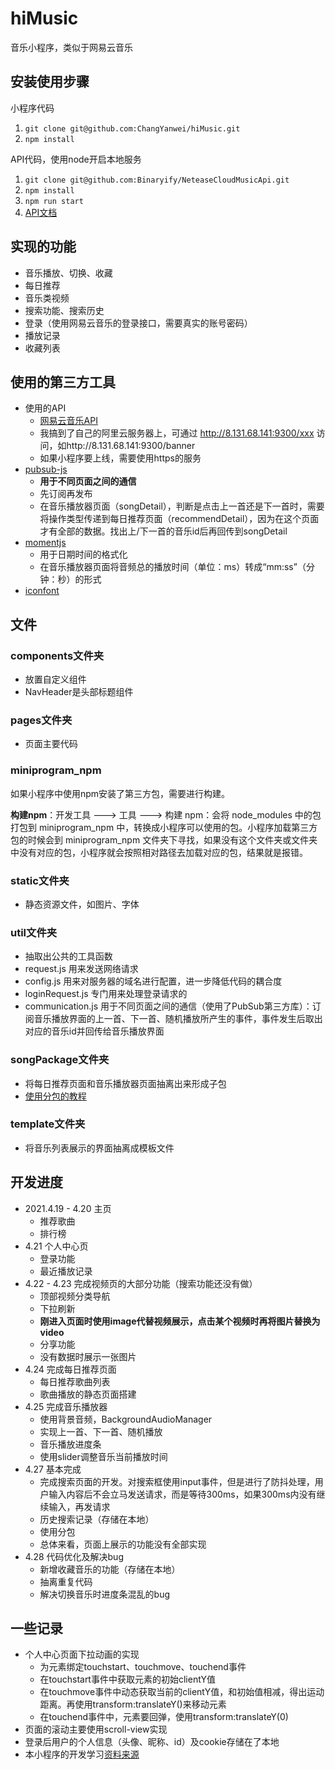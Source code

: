 # hiMusic
音乐小程序，类似于网易云音乐 



## 安装使用步骤

小程序代码

1. `git clone git@github.com:ChangYanwei/hiMusic.git` 
2. `npm install`

API代码，使用node开启本地服务

1. `git clone git@github.com:Binaryify/NeteaseCloudMusicApi.git`
2. `npm install`
3. `npm run start`
4. [API文档](https://neteasecloudmusicapi.vercel.app/#/)



## 实现的功能

- 音乐播放、切换、收藏
- 每日推荐
- 音乐类视频
- 搜索功能、搜索历史
- 登录（使用网易云音乐的登录接口，需要真实的账号密码）
- 播放记录
- 收藏列表



## 使用的第三方工具

- 使用的API
  - [网易云音乐API](https://neteasecloudmusicapi.vercel.app/#/)
  - 我搞到了自己的阿里云服务器上，可通过 http://8.131.68.141:9300/xxx 访问，如http://8.131.68.141:9300/banner 
  - 如果小程序要上线，需要使用https的服务
- [pubsub-js](https://github.com/mroderick/PubSubJS) 
  - **用于不同页面之间的通信**
  - 先订阅再发布
  - 在音乐播放器页面（songDetail），判断是点击上一首还是下一首时，需要将操作类型传递到每日推荐页面（recommendDetail），因为在这个页面才有全部的数据。找出上/下一首的音乐id后再回传到songDetail
- [momentjs](http://momentjs.cn/)
  - 用于日期时间的格式化
  - 在音乐播放器页面将音频总的播放时间（单位：ms）转成“mm:ss”（分钟：秒）的形式
- [iconfont](https://www.iconfont.cn/)



## 文件
### components文件夹
- 放置自定义组件
- NavHeader是头部标题组件

### pages文件夹
- 页面主要代码

### miniprogram_npm

如果小程序中使用npm安装了第三方包，需要进行构建。

**构建npm**：开发工具 ---> 工具 ---> 构建 npm：会将 node_modules 中的包打包到 miniprogram_npm 中，转换成小程序可以使用的包。小程序加载第三方包的时候会到 miniprogram_npm 文件夹下寻找，如果没有这个文件夹或文件夹中没有对应的包，小程序就会按照相对路径去加载对应的包，结果就是报错。

### static文件夹
- 静态资源文件，如图片、字体

### util文件夹
- 抽取出公共的工具函数
- request.js 用来发送网络请求
- config.js 用来对服务器的域名进行配置，进一步降低代码的耦合度
- loginRequest.js 专门用来处理登录请求的
- communication.js 用于不同页面之间的通信（使用了PubSub第三方库）：订阅音乐播放界面的上一首、下一首、随机播放所产生的事件，事件发生后取出对应的音乐id并回传给音乐播放界面

### songPackage文件夹

- 将每日推荐页面和音乐播放器页面抽离出来形成子包
- [使用分包的教程](https://developers.weixin.qq.com/miniprogram/dev/framework/subpackages/basic.html)

### template文件夹

- 将音乐列表展示的界面抽离成模板文件



## 开发进度
- 2021.4.19 - 4.20 主页
	- 推荐歌曲
	- 排行榜
- 4.21 个人中心页
	- 登录功能
	- 最近播放记录
- 4.22 - 4.23 完成视频页的大部分功能（搜索功能还没有做）
	- 顶部视频分类导航
	- 下拉刷新
	- **刚进入页面时使用image代替视频展示，点击某个视频时再将图片替换为video**
	- 分享功能
	- 没有数据时展示一张图片
- 4.24 完成每日推荐页面
	- 每日推荐歌曲列表
	- 歌曲播放的静态页面搭建
- 4.25 完成音乐播放器
	- 使用背景音频，BackgroundAudioManager
	- 实现上一首、下一首、随机播放
	- 音乐播放进度条
	- 使用slider调整音乐当前播放时间
- 4.27 基本完成
  - 完成搜索页面的开发。对搜索框使用input事件，但是进行了防抖处理，用户输入内容后不会立马发送请求，而是等待300ms，如果300ms内没有继续输入，再发请求
  - 历史搜索记录（存储在本地）
  - 使用分包
  - 总体来看，页面上展示的功能没有全部实现
- 4.28 代码优化及解决bug
   - 新增收藏音乐的功能（存储在本地）
   - 抽离重复代码
   - 解决切换音乐时进度条混乱的bug



## 一些记录

- 个人中心页面下拉动画的实现
  - 为元素绑定touchstart、touchmove、touchend事件
  - 在touchstart事件中获取元素的初始clientY值
  - 在touchmove事件中动态获取当前的clientY值，和初始值相减，得出运动距离。再使用transform:translateY()来移动元素
  - 在touchend事件中，元素要回弹，使用transform:translateY(0)
- 页面的滚动主要使用scroll-view实现
- 登录后用户的个人信息（头像、昵称、id）及cookie存储在了本地
- 本小程序的开发学习[资料来源](https://www.bilibili.com/video/BV12K411A7A2)
